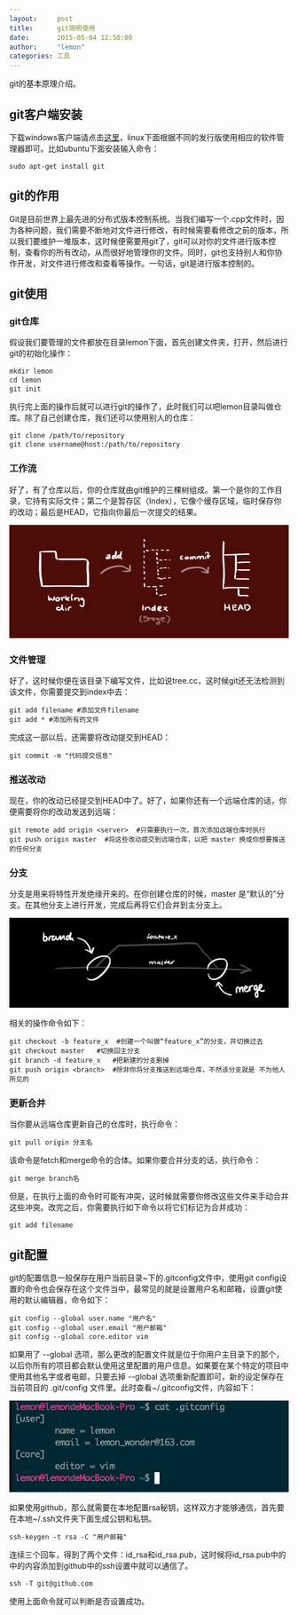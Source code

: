 ```yaml
---
layout:     post
title:      git简明使用
date:       2015-05-04 12:50:00
author:     "lemon"
categories: 工具
---
```


git的基本原理介绍。

## git客户端安装

下载windows客户端请点击[这里](http://msysgit.github.io/)，linux下面根据不同的发行版使用相应的软件管理器即可。比如ubuntu下面安装输入命令：

	sudo apt-get install git

## git的作用

Git是目前世界上最先进的分布式版本控制系统。当我们编写一个.cpp文件时，因为各种问题，我们需要不断地对文件进行修改，有时候需要看修改之前的版本，所以我们要维护一堆版本，这时候便需要用git了，git可以对你的文件进行版本控制，查看你的所有改动，从而很好地管理你的文件。同时，git也支持别人和你协作开发，对文件进行修改和查看等操作。一句话，git是进行版本控制的。

## git使用

### git仓库
假设我们要管理的文件都放在目录lemon下面，首先创建文件夹，打开，然后进行git的初始化操作：

	mkdir lemon
	cd lemon
	git init

执行完上面的操作后就可以进行git的操作了，此时我们可以吧lemon目录叫做仓库。除了自己创建仓库，我们还可以使用别人的仓库：

	git clone /path/to/repository
	git clone username@host:/path/to/repository

### 工作流

好了，有了仓库以后，你的仓库就由git维护的三棵树组成。第一个是你的工作目录，它持有实际文件；第二个是暂存区（Index），它像个缓存区域，临时保存你的改动；最后是HEAD，它指向你最后一次提交的结果。

![tree](/images/git/1.png)

### 文件管理

好了，这时候你便在该目录下编写文件，比如说tree.cc，这时候git还无法检测到该文件，你需要提交到index中去：

	git add filename #添加文件filename
	git add * #添加所有的文件

完成这一部以后，还需要将改动提交到HEAD：

	git commit -m "代码提交信息"

### 推送改动

现在，你的改动已经提交到HEAD中了。好了，如果你还有一个远端仓库的话，你便需要将你的改动发送到远端：

	git remote add origin <server>  #只需要执行一次，首次添加远端仓库时执行
	git push origin master  #将这些改动提交到远端仓库，以把 master 换成你想要推送的任何分支

### 分支

分支是用来将特性开发绝缘开来的。在你创建仓库的时候，master 是“默认的”分支。在其他分支上进行开发，完成后再将它们合并到主分支上。

![branch](/images/git/2.png)

相关的操作命令如下：

	git checkout -b feature_x  #创建一个叫做“feature_x”的分支，并切换过去
	git checkout master   #切换回主分支
	git branch -d feature_x   #把新建的分支删掉
	git push origin <branch>  #除非你将分支推送到远端仓库，不然该分支就是 不为他人所见的

### 更新合并

当你要从远端仓库更新自己的仓库时，执行命令：

	git pull origin 分支名

该命令是fetch和merge命令的合体。如果你要合并分支的话，执行命令：

	git merge branch名

但是，在执行上面的命令时可能有冲突，这时候就需要你修改这些文件来手动合并这些冲突。改完之后，你需要执行如下命令以将它们标记为合并成功：

	git add filename

## git配置

git的配置信息一般保存在用户当前目录~下的.gitconfig文件中，使用git config设置的命令也会保存在这个文件当中，最常见的就是设置用户名和邮箱，设置git使用的默认编辑器，命令如下：

	git config --global user.name "用户名"
	git config --global user.email "用户邮箱"
	git config --global core.editor vim

如果用了 --global 选项，那么更改的配置文件就是位于你用户主目录下的那个，以后你所有的项目都会默认使用这里配置的用户信息。如果要在某个特定的项目中使用其他名字或者电邮，只要去掉 --global 选项重新配置即可，新的设定保存在当前项目的 .git/config 文件里。此时查看~/.gitconfig文件，内容如下：

![gitconfig](/images/git/3.png)

如果使用github，那么就需要在本地配置rsa秘钥，这样双方才能够通信，首先要在本地~/.ssh文件夹下面生成公钥和私钥。

	ssh-keygen -t rsa -C "用户邮箱"

连续三个回车，得到了两个文件：id_rsa和id_rsa.pub，这时候将id_rsa.pub中的中的内容添加到github中的ssh设置中就可以通信了。

	ssh -T git@github.com

使用上面命令就可以判断是否设置成功。

